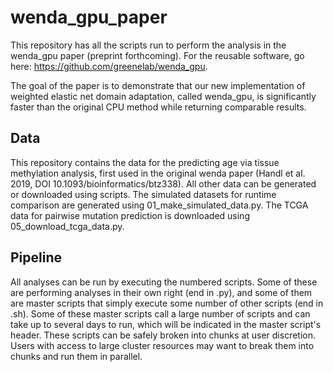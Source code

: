 # wenda_gpu_paper

This repository has all the scripts run to perform the analysis in the wenda_gpu paper (preprint forthcoming). 
For the reusable software, go here: https://github.com/greenelab/wenda_gpu.

The goal of the paper is to demonstrate that our new implementation of weighted elastic net domain adaptation, called wenda_gpu, is significantly faster than the original CPU method while returning comparable results.


## Data

This repository contains the data for the predicting age via tissue methylation analysis, first used in the original wenda paper (Handl et al. 2019, DOI 10.1093/bioinformatics/btz338).
All other data can be generated or downloaded using scripts. 
The simulated datasets for runtime comparison are generated using 01_make_simulated_data.py.
The TCGA data for pairwise mutation prediction is downloaded using 05_download_tcga_data.py.


## Pipeline

All analyses can be run by executing the numbered scripts.
Some of these are performing analyses in their own right (end in .py), and some of them are master scripts that simply execute some number of other scripts (end in .sh). 
Some of these master scripts call a large number of scripts and can take up to several days to run, which will be indicated in the master script's header.
These scripts can be safely broken into chunks at user discretion.
Users with access to large cluster resources may want to break them into chunks and run them in parallel.
